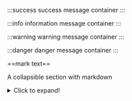 :::success
success message container
:::

:::info
information message container
:::

:::warning
warning message container
:::

:::danger
danger message container
:::


==mark text==

 A collapsible section with markdown
<details>
  <summary>Click to expand!</summary>
  
  ## Heading
  1. A numbered
  2. list
     * With some
     * Sub bullets
</details

